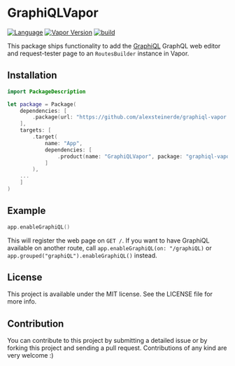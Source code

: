 # GraphiQLVapor
[![Language](https://img.shields.io/badge/Swift-6.0-brightgreen.svg)](http://swift.org)
[![Vapor Version](https://img.shields.io/badge/Vapor-4-F6CBCA.svg)](http://vapor.codes)
[![build](https://github.com/alexsteinerde/graphiql-vapor/workflows/build/badge.svg)](https://github.com/alexsteinerde/graphiql-vapor/actions)

This package ships functionality to add the [GraphiQL](https://github.com/graphql/graphiql) GraphQL web editor and request-tester page to an `RoutesBuilder` instance in Vapor.

## Installation
```swift
import PackageDescription

let package = Package(
    dependencies: [
        .package(url: "https://github.com/alexsteinerde/graphiql-vapor.git", from: "2.2.0"),
    ],
    targets: [
        .target(
            name: "App",
            dependencies: [
                .product(name: "GraphiQLVapor", package: "graphiql-vapor"),
            ]
        ),
    ...
    ]
)
```

## Example
```Swift
app.enableGraphiQL()

```
This will register the web page on `GET /`. If you want to have GraphiQL available on another route, call `app.enableGraphiQL(on: "/graphiQL)` or `app.grouped("graphiQL").enableGraphiQL()` instead.

## License
This project is available under the MIT license. See the LICENSE file for more info.

## Contribution
You can contribute to this project by submitting a detailed issue or by forking this project and sending a pull request. Contributions of any kind are very welcome :)
